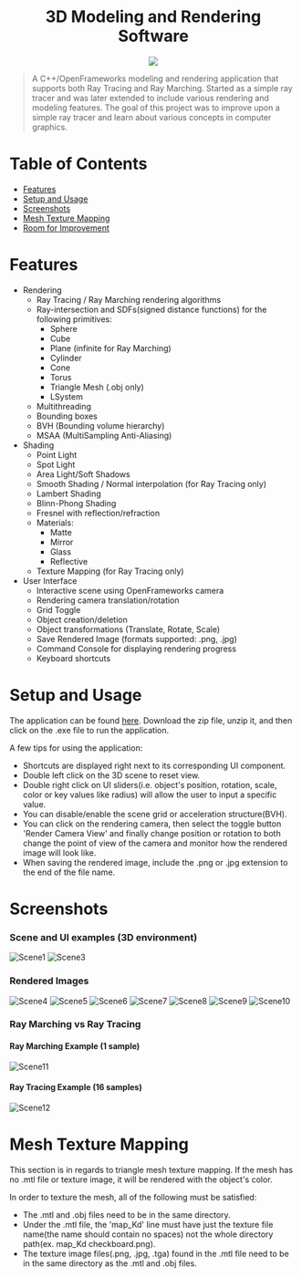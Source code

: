 <h1 align="center"> 3D Modeling and Rendering Software </h1>
<p align="center"> <img src="./RenderImages/TitleImage.jpg" /> </p>

> A C++/OpenFrameworks modeling and rendering application that supports both Ray Tracing and Ray Marching. Started as a simple ray tracer and was later extended to include various rendering and modeling features.
> The goal of this project was to improve upon a simple ray tracer and learn about various concepts in computer graphics.

# Table of Contents
* [Features](#features)
* [Setup and Usage](#setup-and-usage)
* [Screenshots](#screenshots)
* [Mesh Texture Mapping](#mesh-texture-mapping)
* [Room for Improvement](#room-for-improvement)


# Features
- Rendering
  - Ray Tracing / Ray Marching rendering algorithms
  - Ray-intersection and SDFs(signed distance functions) for the following primitives:
    - Sphere 
    - Cube
    - Plane (infinite for Ray Marching)
    - Cylinder
    - Cone
    - Torus
    - Triangle Mesh (.obj only)
    - LSystem
  - Multithreading
  - Bounding boxes
  - BVH (Bounding volume hierarchy)
  - MSAA (MultiSampling Anti-Aliasing)
- Shading
  - Point Light
  - Spot Light
  - Area Light/Soft Shadows
  - Smooth Shading / Normal interpolation (for Ray Tracing only)
  - Lambert Shading
  - Blinn-Phong Shading
  - Fresnel with reflection/refraction
  - Materials:
    - Matte
    - Mirror
    - Glass
    - Reflective
  - Texture Mapping (for Ray Tracing only)
- User Interface
  - Interactive scene using OpenFrameworks camera
  - Rendering camera translation/rotation
  - Grid Toggle
  - Object creation/deletion
  - Object transformations (Translate, Rotate, Scale)
  - Save Rendered Image (formats supported: .png, .jpg)
  - Command Console for displaying rendering progress
  - Keyboard shortcuts

# Setup and Usage
The application can be found [here]([https://drive.google.com/file/d/171NS4xjrMJHrNHGB5tqRiMlYrDR3O8Fh/view?usp=sharing](https://drive.google.com/drive/folders/1YKLREWbP2Svwp_XneyNIbeFHw3LQJkYR?usp=sharing)).
Download the zip file, unzip it, and then click on the .exe file to run the application. 

A few tips for using the application:
- Shortcuts are displayed right next to its corresponding UI component.
- Double left click on the 3D scene to reset view.
- Double right click on UI sliders(i.e. object's position, rotation, scale, color or key values like radius) will allow the user to input a specific value.
- You can disable/enable the scene grid or acceleration structure(BVH).
- You can click on the rendering camera, then select the toggle button 'Render Camera View' and finally change position or rotation to both change the point of view of the camera and monitor how the rendered image will look like.
- When saving the rendered image, include the .png or .jpg extension to the end of the file name.

# Screenshots
<h3> Scene and UI examples (3D environment) </h3>

![Scene1](./RenderImages/SceneExample.PNG)
![Scene3](./RenderImages/SceneExample2.PNG)

<h3> Rendered Images </h3> 

![Scene4](./RenderImages/TitleImage.jpg)
![Scene5](./RenderImages/Render.jpg)
![Scene6](./RenderImages/screenshot1.jpg)
![Scene7](./RenderImages/screenshot2.jpg)
![Scene8](./RenderImages/screenshot3.jpg)
![Scene9](./RenderImages/screenshot4.jpg)
![Scene10](./RenderImages/screenshot5.jpg)


<h3> Ray Marching vs Ray Tracing </h3> 

<h4> Ray Marching Example (1 sample)</h4>

![Scene11](./RenderImages/screenshot6.jpg)

<h4> Ray Tracing Example (16 samples)</h4> 

![Scene12](./RenderImages/screenshot7.jpg)


# Mesh Texture Mapping
This section is in regards to triangle mesh texture mapping.
If the mesh has no .mtl file or texture image, it will be rendered with the object's color. 

In order to texture the mesh, all of the following must be satisfied:
- The .mtl and .obj files need to be in the same directory.
- Under the .mtl file, the 'map_Kd' line must have just the texture file name(the name should contain no spaces) not the whole directory path(ex. map_Kd checkboard.png).
- The texture image files(.png, .jpg, .tga) found in the .mtl file need to be in the same directory as the .mtl and .obj files.

